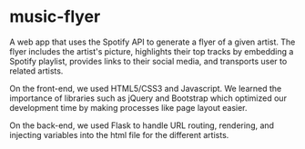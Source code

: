 # music-flyer
A web app that uses the Spotify API to generate a flyer of a given artist. The flyer includes the artist's picture, highlights their top tracks by embedding a Spotify playlist, provides links to their social media, and transports user to related artists. 

On the front-end, we used HTML5/CSS3 and Javascript. We learned the importance of libraries such as jQuery and Bootstrap which optimized our development time by making processes like page layout easier. 

On the back-end, we used Flask to handle URL routing, rendering, and injecting variables into the html file for the different artists.

